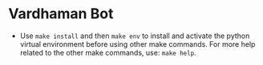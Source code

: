 Vardhaman Bot
=============
* Use ```make install``` and then ```make env``` to install and activate the python virtual environment before using other make commands. For more help related to the other make commands, use: ```make help```.